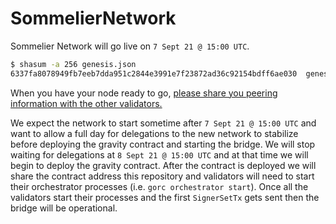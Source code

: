 # SommelierNetwork

Sommelier Network will go live on `7 Sept 21 @ 15:00 UTC`.

```bash
$ shasum -a 256 genesis.json
6337fa8078949fb7eeb7dda951c2844e3991e7f23872ad36c92154bdff6ae030  genesis.json
```

When you have your node ready to go, [please share you peering information with the other validators.](https://docs.google.com/spreadsheets/d/13LzGA2-0sgXQxdGPknCYDyUsjbBtMoY4VeLKxHNZzW8/edit#gid=0)

We expect the network to start sometime after `7 Sept 21 @ 15:00 UTC` and want to allow a full day for delegations to the new network to stabilize before deploying the gravity contract and starting the bridge. We will stop waiting for delegations at `8 Sept 21 @ 15:00 UTC` and at that time we will begin to deploy the gravity contract. After the contract is deployed we will share the contract address this repository and validators will need to start their orchestrator processes (i.e. `gorc orchestrator start`). Once all the validators start their processes and the first `SignerSetTx` gets sent then the bridge will be operational.